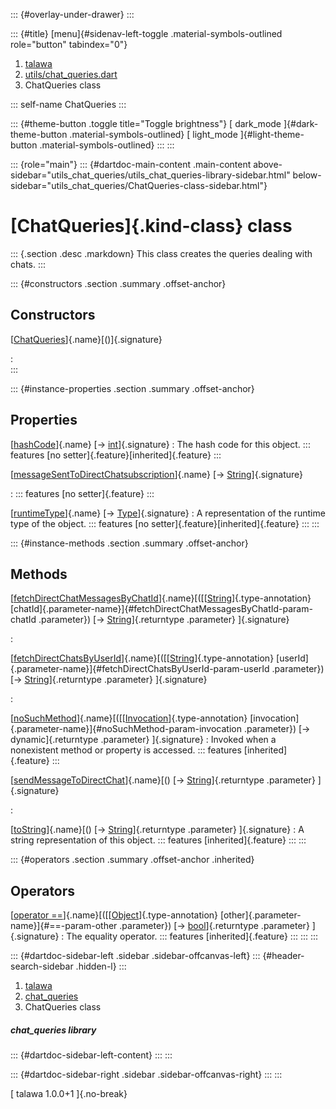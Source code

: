 ::: {#overlay-under-drawer}
:::

::: {#title}
[menu]{#sidenav-left-toggle .material-symbols-outlined role="button"
tabindex="0"}

1.  [talawa](../index.html)
2.  [utils/chat_queries.dart](../utils_chat_queries/)
3.  ChatQueries class

::: self-name
ChatQueries
:::

::: {#theme-button .toggle title="Toggle brightness"}
[ dark_mode ]{#dark-theme-button .material-symbols-outlined} [
light_mode ]{#light-theme-button .material-symbols-outlined}
:::
:::

::: {role="main"}
::: {#dartdoc-main-content .main-content above-sidebar="utils_chat_queries/utils_chat_queries-library-sidebar.html" below-sidebar="utils_chat_queries/ChatQueries-class-sidebar.html"}
<div>

# [ChatQueries]{.kind-class} class

</div>

::: {.section .desc .markdown}
This class creates the queries dealing with chats.
:::

::: {#constructors .section .summary .offset-anchor}
## Constructors

[[ChatQueries](../utils_chat_queries/ChatQueries/ChatQueries.html)]{.name}[()]{.signature}

:   
:::

::: {#instance-properties .section .summary .offset-anchor}
## Properties

[[hashCode](https://api.flutter.dev/flutter/dart-core/Object/hashCode.html)]{.name} [→ [int](https://api.flutter.dev/flutter/dart-core/int-class.html)]{.signature}
:   The hash code for this object.
    ::: features
    [no setter]{.feature}[inherited]{.feature}
    :::

[[messageSentToDirectChatsubscription](../utils_chat_queries/ChatQueries/messageSentToDirectChatsubscription.html)]{.name} [→ [String](https://api.flutter.dev/flutter/dart-core/String-class.html)]{.signature}

:   ::: features
    [no setter]{.feature}
    :::

[[runtimeType](https://api.flutter.dev/flutter/dart-core/Object/runtimeType.html)]{.name} [→ [Type](https://api.flutter.dev/flutter/dart-core/Type-class.html)]{.signature}
:   A representation of the runtime type of the object.
    ::: features
    [no setter]{.feature}[inherited]{.feature}
    :::
:::

::: {#instance-methods .section .summary .offset-anchor}
## Methods

[[fetchDirectChatMessagesByChatId](../utils_chat_queries/ChatQueries/fetchDirectChatMessagesByChatId.html)]{.name}[([[[String](https://api.flutter.dev/flutter/dart-core/String-class.html)]{.type-annotation} [chatId]{.parameter-name}]{#fetchDirectChatMessagesByChatId-param-chatId .parameter}) [→ [String](https://api.flutter.dev/flutter/dart-core/String-class.html)]{.returntype .parameter} ]{.signature}

:   

[[fetchDirectChatsByUserId](../utils_chat_queries/ChatQueries/fetchDirectChatsByUserId.html)]{.name}[([[[String](https://api.flutter.dev/flutter/dart-core/String-class.html)]{.type-annotation} [userId]{.parameter-name}]{#fetchDirectChatsByUserId-param-userId .parameter}) [→ [String](https://api.flutter.dev/flutter/dart-core/String-class.html)]{.returntype .parameter} ]{.signature}

:   

[[noSuchMethod](https://api.flutter.dev/flutter/dart-core/Object/noSuchMethod.html)]{.name}[([[[Invocation](https://api.flutter.dev/flutter/dart-core/Invocation-class.html)]{.type-annotation} [invocation]{.parameter-name}]{#noSuchMethod-param-invocation .parameter}) [→ dynamic]{.returntype .parameter} ]{.signature}
:   Invoked when a nonexistent method or property is accessed.
    ::: features
    [inherited]{.feature}
    :::

[[sendMessageToDirectChat](../utils_chat_queries/ChatQueries/sendMessageToDirectChat.html)]{.name}[() [→ [String](https://api.flutter.dev/flutter/dart-core/String-class.html)]{.returntype .parameter} ]{.signature}

:   

[[toString](https://api.flutter.dev/flutter/dart-core/Object/toString.html)]{.name}[() [→ [String](https://api.flutter.dev/flutter/dart-core/String-class.html)]{.returntype .parameter} ]{.signature}
:   A string representation of this object.
    ::: features
    [inherited]{.feature}
    :::
:::

::: {#operators .section .summary .offset-anchor .inherited}
## Operators

[[operator ==](https://api.flutter.dev/flutter/dart-core/Object/operator_equals.html)]{.name}[([[[Object](https://api.flutter.dev/flutter/dart-core/Object-class.html)]{.type-annotation} [other]{.parameter-name}]{#==-param-other .parameter}) [→ [bool](https://api.flutter.dev/flutter/dart-core/bool-class.html)]{.returntype .parameter} ]{.signature}
:   The equality operator.
    ::: features
    [inherited]{.feature}
    :::
:::
:::

::: {#dartdoc-sidebar-left .sidebar .sidebar-offcanvas-left}
::: {#header-search-sidebar .hidden-l}
:::

1.  [talawa](../index.html)
2.  [chat_queries](../utils_chat_queries/)
3.  ChatQueries class

##### chat_queries library

::: {#dartdoc-sidebar-left-content}
:::
:::

::: {#dartdoc-sidebar-right .sidebar .sidebar-offcanvas-right}
:::
:::

[ talawa 1.0.0+1 ]{.no-break}
